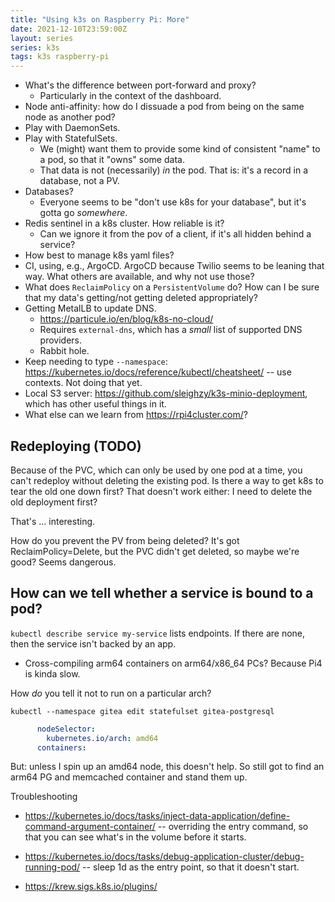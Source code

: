 ```yaml
---
title: "Using k3s on Raspberry Pi: More"
date: 2021-12-10T23:59:00Z
layout: series
series: k3s
tags: k3s raspberry-pi
---
```


- What's the difference between port-forward and proxy?
  - Particularly in the context of the dashboard.
- Node anti-affinity: how do I dissuade a pod from being on the same node as another pod?
- Play with DaemonSets.
- Play with StatefulSets.
  - We (might) want them to provide some kind of consistent "name" to a pod, so that it "owns" some data.
  - That data is not (necessarily) _in_ the pod. That is: it's a record in a database, not a PV.
- Databases?
  - Everyone seems to be "don't use k8s for your database", but it's gotta go _somewhere_.
- Redis sentinel in a k8s cluster. How reliable is it?
  - Can we ignore it from the pov of a client, if it's all hidden behind a service?
- How best to manage k8s yaml files?
- CI, using, e.g., ArgoCD. ArgoCD because Twilio seems to be leaning that way. What others are available, and why not use those?
- What does `ReclaimPolicy` on a `PersistentVolume` do? How can I be sure that my data's getting/not getting deleted appropriately?
- Getting MetalLB to update DNS.
  - <https://particule.io/en/blog/k8s-no-cloud/>
  - Requires `external-dns`, which has a _small_ list of supported DNS providers.
  - Rabbit hole.
- Keep needing to type `--namespace`: https://kubernetes.io/docs/reference/kubectl/cheatsheet/ -- use contexts. Not doing that yet.
- Local S3 server: https://github.com/sleighzy/k3s-minio-deployment, which has
  other useful things in it.
- What else can we learn from https://rpi4cluster.com/?

## Redeploying (TODO)

Because of the PVC, which can only be used by one pod at a time, you can't redeploy without deleting the existing pod. Is there a way to get k8s to tear the old one down first? That doesn't work either: I need to delete the old deployment first?

That's ... interesting.

How do you prevent the PV from being deleted? It's got ReclaimPolicy=Delete, but the PVC didn't get deleted, so maybe we're good? Seems dangerous.

## How can we tell whether a service is bound to a pod?

`kubectl describe service my-service` lists endpoints. If there are none, then the service isn't backed by an app.

- Cross-compiling arm64 containers on arm64/x86_64 PCs? Because Pi4 is kinda slow.


How _do_ you tell it not to run on a particular arch?

```
kubectl --namespace gitea edit statefulset gitea-postgresql
```

```yaml
      nodeSelector:
        kubernetes.io/arch: amd64
      containers:
```

But: unless I spin up an amd64 node, this doesn't help. So still got to find an arm64 PG and memcached container and stand them up.


Troubleshooting

- https://kubernetes.io/docs/tasks/inject-data-application/define-command-argument-container/ -- overriding the entry command, so that you can see what's in the volume before it starts.
- https://kubernetes.io/docs/tasks/debug-application-cluster/debug-running-pod/ -- sleep 1d as the entry point, so that it doesn't start.


- https://krew.sigs.k8s.io/plugins/
